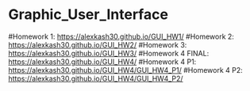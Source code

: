 # Graphic_User_Interface

#Homework 1: https://alexkash30.github.io/GUI_HW1/
#Homework 2: https://alexkash30.github.io/GUI_HW2/
#Homework 3: https://alexkash30.github.io/GUI_HW3/
#Homework 4 FINAL: https://alexkash30.github.io/GUI_HW4/
#Homework 4 P1: https://alexkash30.github.io/GUI_HW4/GUI_HW4_P1/
#Homework 4 P2: https://alexkash30.github.io/GUI_HW4/GUI_HW4_P2/
